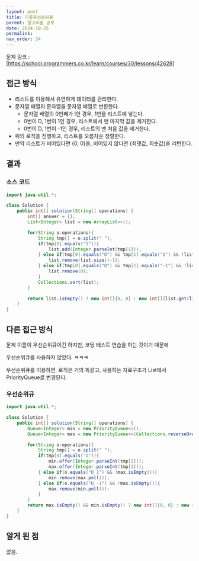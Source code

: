```yaml
---
layout: post
title: 이중우선순위큐
parent: 알고리즘 공부
date: 2024-10-25
permalink:
nav_order: 34
---
```


문제 링크 : [https://school.programmers.co.kr/learn/courses/30/lessons/42628]

## 접근 방식

- 리스트를 이용해서 유연하게 데이터를 관리한다.
- 문자열 배열의 문자열을 문자열 배열로 변환한다.
  - 문자열 배열의 0번째가 I인 경우, 1번을 리스트에 넣는다.
  - 0번이 D, 1번이 1인 경우, 리스트에서 맨 마지막 값을 제거한다.
  - 0번이 D, 1번이 -1인 경우, 리스트의 맨 처음 값을 제거한다.
- 위의 로직을 진행하고, 리스트를 오름차순 정렬한다.
- 만약 리스트가 비어있다면 {0, 0}을, 비어있지 않다면 {최댓값, 최솟값}을 리턴한다.

## 결과

### 소스 코드

```java
import java.util.*;

class Solution {
    public int[] solution(String[] operations) {
        int[] answer = {};
        List<Integer> list = new ArrayList<>();

        for(String o:operations){
            String tmp[] = o.split(" ");
            if(tmp[0].equals("I")){
                list.add(Integer.parseInt(tmp[1]));
            } else if(tmp[0].equals("D") && tmp[1].equals("1") && !list.isEmpty()){
                list.remove(list.size()-1);
            } else if(tmp[0].equals("D") && tmp[1].equals("-1") && !list.isEmpty()){
                list.remove(0);
            }
            Collections.sort(list);
        }

        return list.isEmpty() ? new int[]{0, 0} : new int[]{list.get(list.size()-1), list.get(0)};
    }
}
```

## 다른 접근 방식

문제 이름이 우선순위큐이긴 하지만, 코딩 테스트 연습을 하는 것이기 때문에

우선순위큐를 사용하지 않았다. ㅋㅋㅋ

우선순위큐를 이용하면, 로직은 거의 똑같고, 사용하는 자료구조가 List에서 PriorityQueue로 변경된다.

### 우선순위큐

```java
import java.util.*;

class Solution {
    public int[] solution(String[] operations) {
        Queue<Integer> min = new PriorityQueue<>();
        Queue<Integer> max = new PriorityQueue<>(Collections.reverseOrder());

        for(String o:operations){
            String tmp[] = o.split(" ");
            if(tmp[0].equals("I")){
                min.offer(Integer.parseInt(tmp[1]));
                max.offer(Integer.parseInt(tmp[1]));
            } else if(o.equals("D 1") && !max.isEmpty()){
                min.remove(max.poll());
            } else if(o.equals("D -1") && !max.isEmpty()){
                max.remove(min.poll());
            }
        }
        return max.isEmpty() && min.isEmpty() ? new int[]{0, 0} : new int[]{max.poll(), min.poll()};
    }
}
```

## 알게 된 점

없음.

[https://school.programmers.co.kr/learn/courses/30/lessons/42628]: https://school.programmers.co.kr/learn/courses/30/lessons/42628
